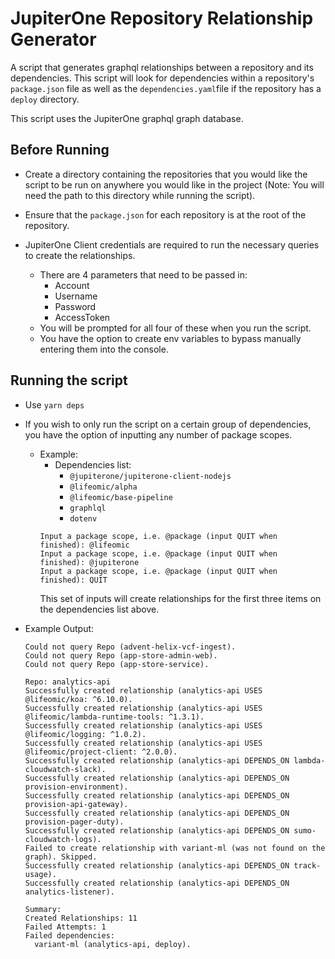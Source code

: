 # JupiterOne Repository Relationship Generator

A script that generates graphql relationships between a repository and its dependencies.
This script will look for dependencies within a repository's `package.json` file as well as the `dependencies.yaml`file if the repository has a `deploy` directory.

This script uses the JupiterOne graphql graph database.

## Before Running
- Create a directory containing the repositories that you would like the script to be run on anywhere you would like in the project (Note: You will need the path to this directory while running the script).

- Ensure that the `package.json` for each repository is at the root of the repository.

- JupiterOne Client credentials are required to run the necessary queries to create the relationships.
  - There are 4 parameters that need to be passed in:
    - Account
    - Username
    - Password
    - AccessToken
  - You will be prompted for all four of these when you run the script.
  - You have the option to create env variables to bypass manually entering them into the console.

## Running the script

- Use `yarn deps`
- If you wish to only run the script on a certain group of dependencies, you have the option of inputting any number of package scopes.
  - Example:
    - Dependencies list:
      - `@jupiterone/jupiterone-client-nodejs`
      - `@lifeomic/alpha`
      - `@lifeomic/base-pipeline`
      - `graphlql`
      - `dotenv`
    ```
    Input a package scope, i.e. @package (input QUIT when finished): @lifeomic
    Input a package scope, i.e. @package (input QUIT when finished): @jupiterone
    Input a package scope, i.e. @package (input QUIT when finished): QUIT
    ```
    This set of inputs will create relationships for the first three items on the dependencies list above.

- Example Output:
  ```
  Could not query Repo (advent-helix-vcf-ingest).
  Could not query Repo (app-store-admin-web).
  Could not query Repo (app-store-service).
  
  Repo: analytics-api
  Successfully created relationship (analytics-api USES @lifeomic/koa: ^6.10.0).
  Successfully created relationship (analytics-api USES @lifeomic/lambda-runtime-tools: ^1.3.1).
  Successfully created relationship (analytics-api USES @lifeomic/logging: ^1.0.2).
  Successfully created relationship (analytics-api USES @lifeomic/project-client: ^2.0.0).
  Successfully created relationship (analytics-api DEPENDS_ON lambda-cloudwatch-slack).
  Successfully created relationship (analytics-api DEPENDS_ON provision-environment).
  Successfully created relationship (analytics-api DEPENDS_ON provision-api-gateway).
  Successfully created relationship (analytics-api DEPENDS_ON provision-pager-duty).
  Successfully created relationship (analytics-api DEPENDS_ON sumo-cloudwatch-logs).
  Failed to create relationship with variant-ml (was not found on the graph). Skipped.
  Successfully created relationship (analytics-api DEPENDS_ON track-usage).
  Successfully created relationship (analytics-api DEPENDS_ON analytics-listener).

  Summary:
  Created Relationships: 11
  Failed Attempts: 1
  Failed dependencies:
    variant-ml (analytics-api, deploy).
  ```

